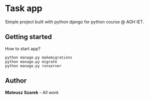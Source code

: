# Task app

Simple project built with python django for python course @ AGH IET.

## Getting started

How to start app?

```
python manage.py makemigrations
python manage.py migrate
python manage.py runserver
```

## Author

**Mateusz Szarek** - *All work*